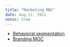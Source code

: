 ```yaml
---
title: "Marketing MOC"
date: Aug 11, 2021
notoc: true
---
```


- [Behavioral segmentation](notes/skills/marketing/behavioral-segmentation.md)
- [Branding MOC](notes/skills/marketing/branding.md)